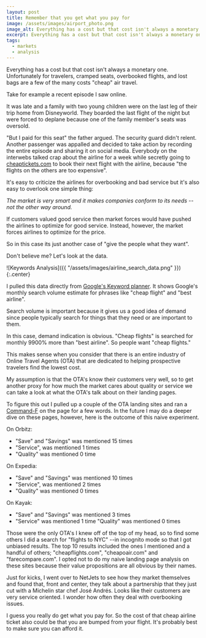 ```yaml
---
layout: post
title: Remember that you get what you pay for
image: /assets/images/airport_photo.png
image_alt: Everything has a cost but that cost isn't always a monetary one.
excerpt: Everything has a cost but that cost isn't always a monetary one. Unfortunately for travelers, cramped seats, overbooked flights, and lost bags are a few of the many costs "cheap" air travel.
tags:
  - markets
  - analysis
---
```


Everything has a cost but that cost isn't always a monetary one. Unfortunately for travelers, cramped seats, overbooked flights, and lost bags are a few of the many costs "cheap" air travel.

Take for example a recent episode I saw online.

It was late and a family with two young children were on the last leg of their trip home from Disneyworld. They boarded the last flight of the night but were forced to deplane because one of the family member's seats was oversold.

"But I paid for this seat" the father argued. The security guard didn't relent. Another passenger was appalled and decided to take action by recording the entire episode and sharing it on social media. Everybody on the interwebs talked crap about the airline for a week while secretly going to [cheaptickets.com](http://www.cheaptickets.com) to book their next flight with the airline, because "the flights on the others are too expensive".

It's easy to criticize the airlines for overbooking and bad service but it's also easy to overlook one simple thing:

*The market is very smart and it makes companies conform to its needs --not the other way around.*

If customers valued good service then market forces would have pushed the airlines to optimize for good service. Instead, however, the market forces airlines to optimize for the price.

So in this case its just another case of "give the people what they want".

Don't believe me? Let's look at the data.

![Keywords Analysis]({{ "/assets/images/airline_search_data.png" }}){:.center}

I pulled this data directly from [Google's Keyword planner](https://adwords.google.com/ko/KeywordPlanner). It shows Google's monthly search volume estimate for phrases like "cheap flight" and "best airline".

Search volume is important because it gives us a good idea of demand since people typically search for things that they need or are important to them.

In this case, demand indication is obvious. "Cheap flights" is searched for monthly 9900% more than "best airline". So people want "cheap flights."

This makes sense when you consider that there is an entire industry of Online Travel Agents (OTA) that are dedicated to helping prospective travelers find the lowest cost.

My assumption is that the OTA's know their customers very well, so to get another proxy for how much the market cares about quality or service we can take a look at what the OTA's talk about on their landing pages.

To figure this out I pulled up a couple of the OTA landing sites and ran a [Command-F](https://support.apple.com/en-us/HT201236) on the page for a few words. In the future I may do a deeper dive on these pages, however, here is the outcome of this naive experiment.

On Orbitz:
- "Save" and "Savings" was mentioned 15 times
- "Service", was mentioned 1 times
- "Quality" was mentioned 0 time

On Expedia:
- "Save" and "Savings" was mentioned 10 times
- "Service", was mentioned 2 times
- "Quality" was mentioned 0 times

On Kayak:
- "Save" and "Savings" was mentioned 3 times
- "Service" was mentioned 1 time
"Quality" was mentioned 0 times

Those were the only OTA's I knew off of the top of my head, so to find some others I did a search for "flights to NYC" --in incognito mode so that I got unbiased results. The top 10 results included the ones I mentioned and a handful of others; "cheapflights.com", "cheapoair.com" and "farecompare.com". I opted not to do my naive landing page analysis on these sites because their value propositions are all obvious by their names.

Just for kicks, I went over to NetJets to see how they market themselves and found that, front and center, they talk about a partnership that they just cut with a Michelin star chef José Andrés. Looks like their customers are very service oriented. I wonder how often they deal with overbooking issues.

I guess you really do get what you pay for. So the cost of that cheap airline ticket also could be that you are bumped from your flight. It's probably best to make sure you can afford it.
